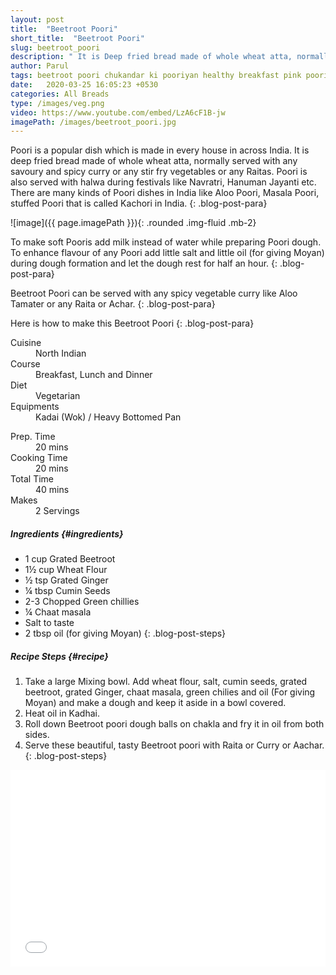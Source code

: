 ```yaml
---
layout: post
title:  "Beetroot Poori"
short_title:  "Beetroot Poori"
slug: beetroot_poori
description: " It is Deep fried bread made of whole wheat atta, normally served with any savoury and spicy curry or any stir fry vegetables or any Raitas. "
author: Parul
tags: beetroot poori chukandar ki pooriyan healthy breakfast pink poori deer fried breadmade of atta called Poori Grated Beetroot  beetroot recipies breakfast lunch dinner kids tiffin kid lunchbox foodyindianmom
date:   2020-03-25 16:05:23 +0530
categories: All Breads
type: /images/veg.png
video: https://www.youtube.com/embed/LzA6cF1B-jw
imagePath: /images/beetroot_poori.jpg
---
```


Poori is a popular dish which is made in every house in across India. It is deep fried bread made of whole wheat atta, normally served with any savoury and spicy curry or any stir fry vegetables or any Raitas. Poori is also served with halwa during festivals like Navratri, Hanuman Jayanti etc. There are many kinds of Poori dishes in India like Aloo Poori, Masala Poori, stuffed Poori that is called Kachori in India.
{: .blog-post-para}

![image]({{ page.imagePath }}){: .rounded .img-fluid .mb-2}

To make soft Pooris add milk instead of water while preparing Poori dough. To enhance flavour of any Poori add little salt and little oil (for giving Moyan) during dough formation and let the dough rest for half an hour.
{: .blog-post-para}

Beetroot Poori can be served with any spicy vegetable curry like Aloo Tamater or any Raita or Achar.
{: .blog-post-para}

Here is how to make this Beetroot Poori
{: .blog-post-para}

<div class="row">
    <div class="col-md-6">
        <dl class="row">
            <dt class="col-sm-4">Cuisine</dt><dd class="col-sm-7">North Indian</dd>
            <dt class="col-sm-4">Course</dt><dd class="col-sm-7">Breakfast, Lunch and Dinner</dd>
            <dt class="col-sm-4">Diet</dt><dd class="col-sm-7">Vegetarian</dd>
            <dt class="col-sm-4">Equipments</dt><dd class="col-sm-7">Kadai (Wok) / Heavy Bottomed Pan</dd>
        </dl>
    </div>
    <div class="col-md-6">
        <dl class="row">
            <dt class="col-sm-5">Prep. Time</dt><dd class="col-sm-7">20 mins</dd>
            <dt class="col-sm-5">Cooking Time</dt><dd class="col-sm-7">20 mins</dd>
            <dt class="col-sm-5">Total Time</dt><dd class="col-sm-7">40 mins</dd>
            <dt class="col-sm-5">Makes</dt><dd class="col-sm-7">2 Servings</dd>
        </dl>
    </div>
</div>

##### **Ingredients** {#ingredients}
- 1 cup Grated Beetroot
- 1½ cup Wheat Flour
- ½ tsp Grated Ginger
- ¼ tbsp Cumin Seeds
- 2-3 Chopped Green chillies
- ¼ Chaat masala
- Salt to taste
- 2 tbsp oil (for giving Moyan)
{: .blog-post-steps}

##### **Recipe Steps** {#recipe}
1. Take a large Mixing bowl. Add wheat flour, salt, cumin seeds, grated beetroot, grated Ginger, chaat masala, green chilies and oil (For giving Moyan) and make a dough and keep it aside in a bowl covered.
1. Heat oil in Kadhai.
1. Roll down Beetroot poori dough balls on chakla and fry it in oil from both sides.
1. Serve these beautiful, tasty Beetroot poori with Raita or Curry or Aachar.
{: .blog-post-steps}

<div class="row" id="video">
    <div class="col-md-12">
        <div class="embed-responsive embed-responsive-16by9">
            <iframe width="100%" height="315" src="{{page.video}}" frameborder="0" allow="accelerometer; autoplay; encrypted-media; gyroscope; picture-in-picture" allowfullscreen></iframe>
        </div>
    </div>
</div>
<br>
